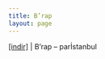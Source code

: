 ```yaml
---
title: B’rap
layout: page
---
```


<a href="https://cloud.mail.ru/public/8478897fd64c/B%27rap%20par%C4%B0Stanbul" target="_blank">[indir]</a>   |   B&#8217;rap &#8211; parİstanbul